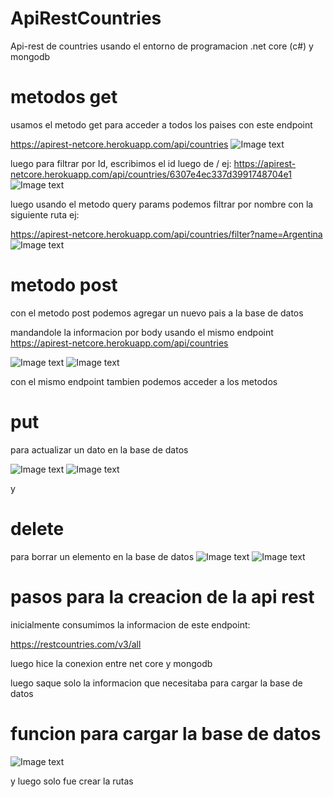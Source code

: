 # ApiRestCountries

Api-rest de countries usando el entorno de programacion .net core (c#) y mongodb

# metodos get

usamos el metodo get para acceder a todos los paises con este endpoint

https://apirest-netcore.herokuapp.com/api/countries
![Image text](https://res.cloudinary.com/cristian18u/image/upload/v1661463219/cris/hfxrmmiefuvyi8hlfcvl.png)

luego para filtrar por Id, escribimos el id luego de / ej:
https://apirest-netcore.herokuapp.com/api/countries/6307e4ec337d3991748704e1
![Image text](https://res.cloudinary.com/cristian18u/image/upload/v1661463219/cris/dao7pszoi5pswjmla29w.png)

luego usando el metodo query params podemos filtrar por nombre con la siguiente ruta ej:

https://apirest-netcore.herokuapp.com/api/countries/filter?name=Argentina
![Image text](https://res.cloudinary.com/cristian18u/image/upload/v1661463219/cris/bdaqzb4y81pybcd5bixj.png)

# metodo post

con el metodo post podemos agregar un nuevo pais a la base de datos

mandandole la informacion por body usando el mismo endpoint
https://apirest-netcore.herokuapp.com/api/countries

![Image text](https://res.cloudinary.com/cristian18u/image/upload/v1661463219/cris/kwt9lkeco1vajkma9etp.png)
![Image text](https://res.cloudinary.com/cristian18u/image/upload/v1661463219/cris/vlxopw5vhoe7sp4beekg.png)

con el mismo endpoint tambien podemos acceder a los metodos

# put

para actualizar un dato en la base de datos

![Image text](https://res.cloudinary.com/cristian18u/image/upload/v1661463219/cris/nnlmvmi8x7d9dgerhgkj.png)
![Image text](https://res.cloudinary.com/cristian18u/image/upload/v1661463220/cris/rob8lxen88ujlx0cpgqv.png)

y

# delete

para borrar un elemento en la base de datos
![Image text](https://res.cloudinary.com/cristian18u/image/upload/v1661463220/cris/mqv2hgjzi8qboqjcxqxh.png)
![Image text](https://res.cloudinary.com/cristian18u/image/upload/v1661463220/cris/panjhh50aahexnb7zjaz.png)

# pasos para la creacion de la api rest

inicialmente consumimos la informacion de este endpoint:

https://restcountries.com/v3/all

luego hice la conexion entre net core y mongodb

luego saque solo la informacion que necesitaba para cargar la base de datos

# funcion para cargar la base de datos

![Image text](https://res.cloudinary.com/cristian18u/image/upload/v1661464031/cris/sfu5eh2t5qfc0qfficeo.png)

y luego solo fue crear la rutas
